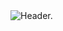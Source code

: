 <div href="https://discord.gg/Gzp6yATgzu">
<img src="https://cdn.discordapp.com/attachments/971827979904765952/972792633300754482/Readme-Header.png" alt="Header." draggable="false"> </img>
</div>
